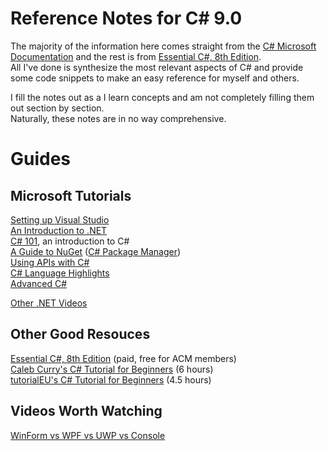 # Reference Notes for C# 9.0

The majority of the information here comes straight from the [C# Microsoft Documentation](https://docs.microsoft.com/en-us/dotnet/api/system?view=net-5.0) and the rest is from [Essential C#, 8th Edition](https://www.amazon.com/Essential-8-0-Addison-Wesley-Microsoft-Technology/dp/0135972264). <br />
All I've done is synthesize the most relevant aspects of C# and provide some code snippets to make an easy reference for myself and others. <br />

I fill the notes out as a I learn concepts and am not completely filling them out section by section. <br /> 
Naturally, these notes are in no way comprehensive. <br />

# Guides

## Microsoft Tutorials 
[Setting up Visual Studio](https://www.youtube.com/watch?v=5AOp8zFu4Vg&list=PLdo4fOcmZ0oWxvt87h9r3uq3uU6pUlCq8) <br />
[An Introduction to .NET](https://www.youtube.com/watch?v=eIHKZfgddLM&list=PLdo4fOcmZ0oWoazjhXQzBKMrFuArxpW80) <br />
[C# 101](https://www.youtube.com/watch?v=BM4CHBmAPh4&list=PLdo4fOcmZ0oVxKLQCHpiUWun7vlJJvUiN), an introduction to C# <br />
[A Guide to NuGet](https://www.youtube.com/watch?v=WW3bO1lNDmo&list=PLdo4fOcmZ0oVLvfkFk8O9h6v2Dcdh2bh_) ([C# Package Manager](https://www.nuget.org/)) <br />
[Using APIs with C#](https://www.youtube.com/watch?v=ojuWwsWJbzQ&list=PLdo4fOcmZ0oVjOKgzsWqdFVvzGL2_d72v&index=2) <br />
[C# Language Highlights](https://www.youtube.com/watch?v=xY4EhUdBMbo&list=PLdo4fOcmZ0oU3ZLx6Ul1_HPrr6lFPIn9O) <br />
[Advanced C#](https://www.youtube.com/watch?v=p5myHVOtmiU&list=PLdo4fOcmZ0oXzJ3FC-ApBes-0klFN9kr9) <br />

[Other .NET Videos](https://www.youtube.com/c/dotNET/playlists) <br />

## Other Good Resouces
[Essential C#, 8th Edition](https://www.amazon.com/Essential-8-0-Addison-Wesley-Microsoft-Technology/dp/0135972264) (paid, free for ACM members) <br />
[Caleb Curry's C# Tutorial for Beginners](https://www.youtube.com/watch?v=qOruiBrXlAw&list=PL_c9BZzLwBRIXCJGLd4UzqH34uCclOFwC) (6 hours) <br />
[tutorialEU's C# Tutorial for Beginners](https://www.youtube.com/watch?v=UKaZ2S4AJAA&list=PLwhVruPHD9rxZ9U5K6vqUFkfrjaRhwEsV) (4.5 hours)

## Videos Worth Watching
[WinForm vs WPF vs UWP vs Console](https://www.youtube.com/watch?v=yq0dSkA1vpM) <br />
